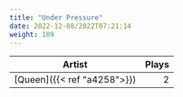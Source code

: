 ```yaml
---
title: "Under Pressure"
date: 2022-12-08/2022T07:21:14
weight: 109
---
```




 Artist | Plays 
----- | -----:
[Queen]({{< ref "a4258">}}) | 2
